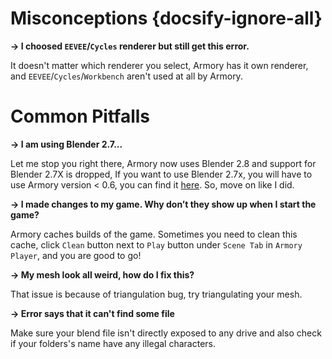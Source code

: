 # Misconceptions {docsify-ignore-all}

**-> I choosed `EEVEE`/`Cycles` renderer but still get this error.**

It doesn't matter which renderer you select, Armory has it own renderer, and `EEVEE`/`Cycles`/`Workbench` aren't used at all by Armory.

# Common Pitfalls

**-> I am using Blender 2.7...**

Let me stop you right there, Armory now uses Blender 2.8 and support for Blender 2.7X is dropped, If you want to use Blender 2.7x, you will have to use Armory version < 0.6, you can find it [here](https://github.com/armory3d/armory/releases). So, move on like I did.

**-> I made changes to my game. Why don’t they show up when I start the game?**

Armory caches builds of the game. Sometimes you need to clean this cache, click `Clean` button next to `Play` button under `Scene Tab` in `Armory Player`, and you are good to go!

**-> My mesh look all weird, how do I fix this?**

That issue is because of triangulation bug, try triangulating your mesh.

**-> Error says that it can't find some file**

Make sure your blend file isn't directly exposed to any drive and also check if your folders's name have any illegal characters.

